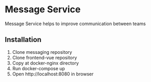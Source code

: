 # Message Service

Message Service helps to improve communication between teams

## Installation

1) Clone messaging repository
2) Clone frontend-vue repository
3) Copy at docker-nginx directory
4) Run docker-compose  up
5) Open http://localhost:8080 in browser 
